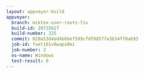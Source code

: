 ```yaml
---
layout: appveyor-build
appveyor:
  branch: miktex-user-roots-fix
  build-id: 28735627
  build-number: 325
  commit: 020a53d4ed4b6be7599cfdf08577a3b34ff0a693
  job-id: fxet161v0wapx0mi
  job-number: 2
  os-name: Windows
  test-result: 0
---
```

